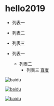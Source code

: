 # hello2019


* 列表一
* 列表二
* 列表三

* 列表一
    * 列表二
        * 列表三
[百度](http://baidu.com)

![baidu](http://gitee.com/panfront/hello2019/raw/master/bd_logo1.png "百度logo")  

[baidu]:http://gitee.com/panfront/hello2019/raw/master/bd_logo1.png "百度logo"
[![baidu]](http://www.baidu.com)


[![baidu](http://gitee.com/panfront/hello2019/raw/master/bd_logo1.png "百度logo")](http://baidu.com)


